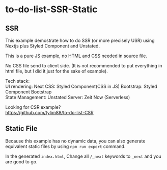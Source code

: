 # to-do-list-SSR-Static

## SSR

This example demostrate how to do SSR (or more precisely USR) using Nextjs plus Styled Component and Unstated.

This is a pure JS example, no HTML and CSS needed in source file.

No CSS file send to client side. (It is not recommended to put everything in html file, but I did it just for the sake of example).

Tech stack:  
UI rendering: Next
CSS: Styled Component(CSS in JS)
Bootstrap: Styled Component Bootstrap  
State Management: Unstated
Server: Zeit Now (Serverless)

Looking for CSR example?  
https://github.com/tylim88/to-do-list-CSR

## Static File

Because this example has no dynamic data, you can also generate equivalent static files by using `npm run export` command.

In the generated `index.html`, Change all `/_next` keywords to `_next` and you are good to go.
